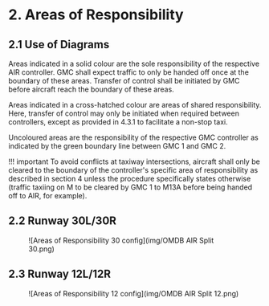 # 2. Areas of Responsibility
## 2.1 Use of Diagrams
Areas indicated in a solid colour are the sole responsibility of the respective AIR controller. GMC shall expect traffic to only be handed off once at the boundary of these areas. Transfer of control shall be initiated by GMC before aircraft reach the boundary of these areas.

Areas indicated in a cross-hatched colour are areas of shared responsibility. Here, transfer of control may only be initiated when required between controllers, except as provided in 4.3.1 to facilitate a non-stop taxi.

Uncoloured areas are the responsibility of the respective GMC controller as indicated by the green boundary line between GMC 1 and GMC 2.

!!! important
    To avoid conflicts at taxiway intersections, aircraft shall only be cleared to the boundary of the controller's specific area of responsibility as described in section 4 unless the procedure specifically states otherwise (traffic taxiing on M to be cleared by GMC 1 to M13A before being handed off to AIR, for example).

## 2.2 Runway 30L/30R
<figure markdown>
![Areas of Responsibility 30 config](img/OMDB AIR Split 30.png)
</figure>

## 2.3 Runway 12L/12R
<figure markdown>
![Areas of Responsibility 12 config](img/OMDB AIR Split 12.png)
</figure>
